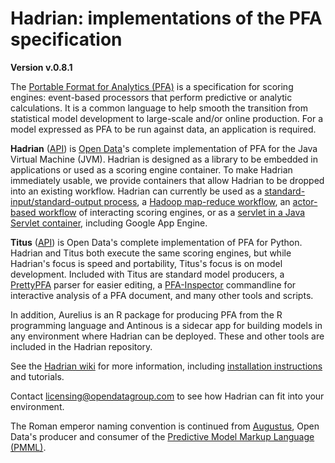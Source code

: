 Hadrian: implementations of the PFA specification
========

**Version v.0.8.1**

The [Portable Format for Analytics (PFA)](http://scoringengine.org) is a specification for scoring engines: event-based processors that perform predictive or analytic calculations. It is a common language to help smooth the transition from statistical model development to large-scale and/or online production. For a model expressed as PFA to be run against data, an application is required.

**Hadrian** ([API](http://opendatagroup.github.io/hadrian/hadrian-0.8.1/index.html#com.opendatagroup.hadrian.jvmcompiler.PFAEngine)) is [Open Data](http://www.opendatagroup.com)'s complete implementation of PFA for the Java Virtual Machine (JVM). Hadrian is designed as a library to be embedded in applications or used as a scoring engine container. To make Hadrian immediately usable, we provide containers that allow Hadrian to be dropped into an existing workflow. Hadrian can currently be used as a [standard-input/standard-output process](https://github.com/opendatagroup/hadrian/wiki/Hadrian-Standalone), a [Hadoop map-reduce workflow](https://github.com/opendatagroup/hadrian/wiki/Hadrian-MR), an [actor-based workflow](https://github.com/opendatagroup/hadrian/wiki/Hadrian-Actors) of interacting scoring engines, or as a [servlet in a Java Servlet container](https://github.com/opendatagroup/hadrian/wiki/Hadrian-GAE), including Google App Engine.

**Titus** ([API](http://opendatagroup.github.io/hadrian/titus-0.8.1/titus.genpy.PFAEngine)) is Open Data's complete implementation of PFA for Python. Hadrian and Titus both execute the same scoring engines, but while Hadrian's focus is speed and portability, Titus's focus is on model development. Included with Titus are standard model producers, a [PrettyPFA](https://github.com/opendatagroup/hadrian/wiki/PrettyPFA) parser for easier editing, a [PFA-Inspector](https://github.com/opendatagroup/hadrian/wiki/PFA-Inspector) commandline for interactive analysis of a PFA document, and many other tools and scripts.

In addition, Aurelius is an R package for producing PFA from the R programming language and Antinous is a sidecar app for building models in any environment where Hadrian can be deployed. These and other tools are included in the Hadrian repository.

See the [Hadrian wiki](https://github.com/opendatagroup/hadrian/wiki) for more information, including [installation instructions](https://github.com/opendatagroup/hadrian/wiki/Installation) and tutorials.

Contact [licensing@opendatagroup.com](mailto:licensing@opendatagroup.com) to see how Hadrian can fit into your environment.

The Roman emperor naming convention is continued from [Augustus](https://github.com/opendatagroup/augustus), Open Data's producer and consumer of the [Predictive Model Markup Language (PMML)](http://www.dmg.org).
